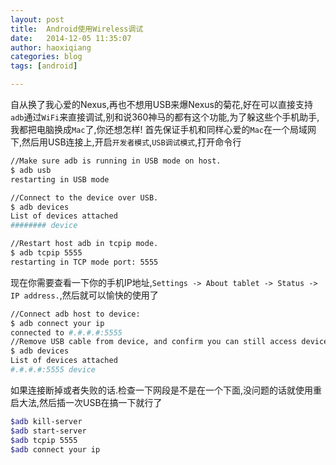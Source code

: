 ```yaml
---
layout: post
title:  Android使用Wireless调试
date:   2014-12-05 11:35:07
author: haoxiqiang
categories: blog
tags: [android]

---
```

自从换了我心爱的Nexus,再也不想用USB来爆Nexus的菊花,好在可以直接支持`adb`通过`WiFi`来直接调试,别和说360神马的都有这个功能,为了躲这些个手机助手,我都把电脑换成`Mac`了,你还想怎样!
首先保证手机和同样心爱的`Mac`在一个局域网下,然后用USB连接上,开启`开发者模式`,`USB调试模式`,打开命令行

``` bash
//Make sure adb is running in USB mode on host.
$ adb usb
restarting in USB mode

//Connect to the device over USB.
$ adb devices
List of devices attached
######## device

//Restart host adb in tcpip mode.
$ adb tcpip 5555
restarting in TCP mode port: 5555

```

<!-- more -->
现在你需要查看一下你的手机IP地址,`Settings -> About tablet -> Status -> IP address.`,然后就可以愉快的使用了

``` bash
//Connect adb host to device:
$ adb connect your ip
connected to #.#.#.#:5555
//Remove USB cable from device, and confirm you can still access device:
$ adb devices
List of devices attached
#.#.#.#:5555 device
```

如果连接断掉或者失败的话.检查一下网段是不是在一个下面,没问题的话就使用重启大法,然后插一次USB在搞一下就行了

``` bash
$adb kill-server
$adb start-server
$adb tcpip 5555
$adb connect your ip
```